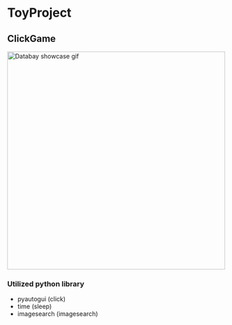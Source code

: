 # ToyProject


## ClickGame
<img src="https://github.com/hanjiung/ToyProject/blob/main/clickGame/TestImage/automaticClick.gif" alt="Databay showcase gif" title="Databay showcase gif" width="500"/>



### Utilized python library
-  pyautogui (click)
-  time (sleep)
-  imagesearch (imagesearch)
